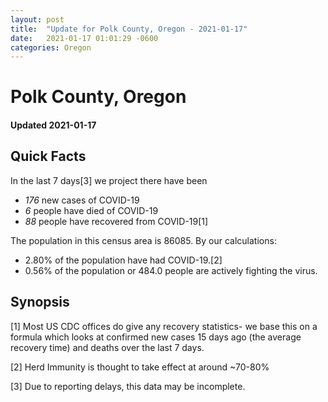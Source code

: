 ```yaml
---
layout: post
title:  "Update for Polk County, Oregon - 2021-01-17"
date:   2021-01-17 01:01:29 -0600
categories: Oregon
---
```


# Polk County, Oregon
#### Updated 2021-01-17

## Quick Facts

In the last 7 days[3] we project there have been
- *176* new cases of COVID-19
- *6* people have died of COVID-19
- *88* people have recovered from COVID-19[1]

The population in this census area is 86085. By our calculations:
- 2.80% of the population have had COVID-19.[2]
- 0.56% of the population or 484.0 people are actively fighting the virus.

## Synopsis




[1] Most US CDC offices do give any recovery statistics- we base this on a formula which looks at confirmed new cases
15 days ago (the average recovery time) and deaths over the last 7 days.

[2] Herd Immunity is thought to take effect at around ~70-80%

[3] Due to reporting delays, this data may be incomplete.
 
    